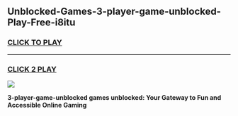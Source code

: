 
## Unblocked-Games-3-player-game-unblocked-Play-Free-i8itu
<h3>
<a href="https://premium76.site?title=3-player-game-unblocked&ref=09A">CLICK TO PLAY</a></h3>
<hr>

<h3>
<a href="https://premium76.site?title=3-player-game-unblocked&ref=09A">CLICK 2 PLAY</a>
  
</h3>

<a href="https://premium76.site?title=3-player-game-unblocked&ref=09A"><img src="https://clearcache.store/games.png"></a>


**3-player-game-unblocked games unblocked: Your Gateway to Fun and Accessible Online Gaming**
